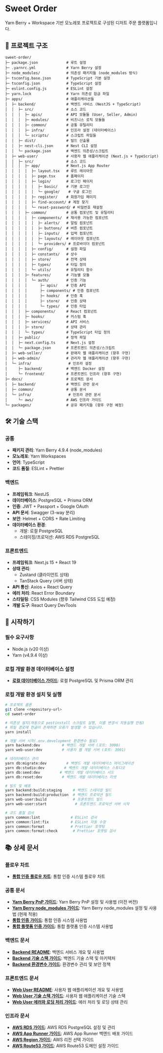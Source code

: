 # Sweet Order

Yarn Berry + Workspace 기반 모노레포 프로젝트로 구성된 디저트 주문 플랫폼입니다.

## 📁 프로젝트 구조

```
sweet-order/
├─ package.json             # 루트 설정
├─ .yarnrc.yml              # Yarn Berry 설정
├─ node_modules/            # 의존성 패키지들 (node_modules 방식)
├─ tsconfig.base.json       # TypeScript 기본 설정
├─ tsconfig.json            # TypeScript 설정
├─ eslint.config.js         # ESLint 설정
├─ yarn.lock                # Yarn 의존성 잠금 파일
├─ apps/                    # 애플리케이션들
│  ├─ backend/              # 백엔드 서비스 (NestJS + TypeScript)
│  │  ├─ src/               # 소스 코드
│  │  │  ├─ apis/           # API 모듈들 (User, Seller, Admin)
│  │  │  ├─ modules/        # 비즈니스 로직 모듈들
│  │  │  ├─ common/         # 공통 유틸리티
│  │  │  ├─ infra/          # 인프라 설정 (데이터베이스)
│  │  │  └─ scripts/        # 스크립트 파일들
│  │  ├─ dist/              # 빌드 산출물
│  │  ├─ nest-cli.json      # Nest CLI 설정
│  │  └─ package.json       # 백엔드 의존성/스크립트
│  ├─ web-user/             # 사용자 웹 애플리케이션 (Next.js + TypeScript)
│  │  ├─ src/               # 소스 코드
│  │  │  ├─ app/            # Next.js App Router
│  │  │  │  ├─ layout.tsx   # 루트 레이아웃
│  │  │  │  ├─ page.tsx     # 홈페이지
│  │  │  │  ├─ login/       # 로그인 페이지
│  │  │  │  │  ├─ basic/    # 기본 로그인
│  │  │  │  │  └─ google/    # 구글 로그인
│  │  │  │  ├─ register/    # 회원가입 페이지
│  │  │  │  ├─ find-account/ # 계정 찾기
│  │  │  │  └─ reset-password/ # 비밀번호 재설정
│  │  │  ├─ common/         # 공통 컴포넌트 및 유틸리티
│  │  │  │  ├─ components/  # 재사용 가능한 컴포넌트
│  │  │  │  │  ├─ alerts/   # 알림 컴포넌트
│  │  │  │  │  ├─ buttons/  # 버튼 컴포넌트
│  │  │  │  │  ├─ inputs/   # 입력 컴포넌트
│  │  │  │  │  ├─ layouts/  # 레이아웃 컴포넌트
│  │  │  │  │  └─ providers/ # 프로바이더 컴포넌트
│  │  │  │  ├─ config/      # 설정 파일
│  │  │  │  ├─ constants/   # 상수
│  │  │  │  ├─ store/       # 전역 상태
│  │  │  │  ├─ types/       # 타입 정의
│  │  │  │  └─ utils/       # 유틸리티 함수
│  │  │  ├─ features/       # 기능별 모듈
│  │  │  │  └─ auth/        # 인증 기능
│  │  │  │      ├─ apis/    # 인증 API
│  │  │  │      ├─ components/ # 인증 컴포넌트
│  │  │  │      ├─ hooks/   # 인증 훅
│  │  │  │      ├─ store/   # 인증 상태
│  │  │  │      └─ types/   # 인증 타입
│  │  │  ├─ components/     # React 컴포넌트
│  │  │  ├─ hooks/          # 커스텀 훅
│  │  │  ├─ services/       # API 서비스
│  │  │  ├─ store/          # 상태 관리
│  │  │  └─ types/          # TypeScript 타입 정의
│  │  ├─ public/            # 정적 파일
│  │  ├─ next.config.ts     # Next.js 설정
│  │  └─ package.json       # 프론트엔드 의존성/스크립트
│  ├─ web-seller/           # 판매자 웹 애플리케이션 (향후 구현)
│  ├─ web-admin/            # 관리자 웹 애플리케이션 (향후 구현)
│  └─ infra/                 # 인프라 설정
│     ├─ backend/           # 백엔드 Docker 설정
│     └─ frontend/          # 프론트엔드 인프라 (향후 구현)
├─ docs/                    # 프로젝트 문서
│  ├─ backend/              # 백엔드 관련 문서
│  ├─ common/               # 공통 문서
│  └─ infra/                 # 인프라 관련 문서
│     └─ aws/               # AWS 인프라 가이드
└─ packages/                # 공유 패키지들 (향후 구현 예정)
```

## 🛠 기술 스택

### 공통

- **패키지 관리**: Yarn Berry 4.9.4 (node_modules)
- **모노레포**: Yarn Workspaces
- **언어**: TypeScript
- **코드 품질**: ESLint + Prettier

### 백엔드

- **프레임워크**: NestJS
- **데이터베이스**: PostgreSQL + Prisma ORM
- **인증**: JWT + Passport + Google OAuth
- **API 문서**: Swagger (3-way 분리)
- **보안**: Helmet + CORS + Rate Limiting
- **데이터베이스 환경**:
  - 개발: 로컬 PostgreSQL
  - 스테이징/프로덕션: AWS RDS PostgreSQL

### 프론트엔드

- **프레임워크**: Next.js 15 + React 19
- **상태 관리**:
  - Zustand (클라이언트 상태)
  - TanStack Query (서버 상태)
- **API 통신**: Axios + React Query
- **에러 처리**: React Error Boundary
- **스타일링**: CSS Modules (향후 Tailwind CSS 도입 예정)
- **개발 도구**: React Query DevTools

## 🚀 시작하기

### 필수 요구사항

- Node.js (v20 이상)
- Yarn (v4.9.4 이상)

### 로컬 개발 환경 데이터베이스 설정

- **[로컬 데이터베이스 가이드](<./docs/backend/데이터베이스(로컬)%20-%20가이드.md>)**: 로컬 PostgreSQL 및 Prisma ORM 관리

### 로컬 개발 환경 설치 및 실행

```bash
# 프로젝트 클론
git clone <repository-url>
cd sweet-order

# 의존성 설치(자동으로 postinstall 스크립트 실행, 이름 변경시 자동실행 안됨)
# 파일 경로에 한글이 존재하면 오류가 발생할 수 있습니다.
yarn install

# 개발 서버 시작(.env.development 환경변수 필요)
yarn backend:dev          # 백엔드 개발 서버 (포트: 3000)
yarn web-user:dev         # 사용자 웹 개발 서버 (포트: 3001)

# 데이터베이스 관리
yarn db:migrate:dev         # 백엔드 개발 데이터베이스 마이그레이션
yarn db:studio:dev         # 백엔드 개발 데이터베이스 스튜디오
yarn db:seed:dev         # 백엔드 개발 데이터베이스 시드
yarn db:reset:dev         # 백엔드 개발 데이터베이스 리셋

# 빌드 및 배포
yarn backend:build:staging     # 백엔드 스테이징 빌드
yarn backend:build:production  # 백엔드 프로덕션 빌드
yarn web-user:build            # 프론트엔드 빌드
yarn web-user:start             # 프론트엔드 프로덕션 서버 시작

# 코드 품질 검사
yarn common:lint              # ESLint 검사
yarn common:lint:fix          # ESLint 자동 수정
yarn common:format            # Prettier 포맷팅
yarn common:format:check       # Prettier 포맷팅 검사
```

## 📚 상세 문서

### 플로우 차트

- **[통합 인증 플로우 차트](./docs/common/flow-chart/인증%20-%20가이드.md)**: 통합 인증 시스템 플로우 차트

### 공통 문서

- **[Yarn Berry PnP 가이드](<./docs/common/(이전버전)yarnberry%20PnP%20-%20가이드.md>)**: Yarn Berry PnP 설정 및 사용법 (이전 버전)
- **[Yarn Berry node_modules 가이드](<./docs/common/(현재버전)yarnberry%20nodemodules%20-%20가이드.md>)**: Yarn Berry node_modules 설정 및 사용법 (현재 적용)
- **[통합 인증 가이드](./docs/common/통합%20인증%20-%20가이드.md)**: 통합 인증 시스템 사용법
- **[통합 플랫폼 인증 가이드](./docs/common/통합%20플랫폼%20인증%20-%20가이드.md)**: 통합 플랫폼 인증 시스템 사용법

### 백엔드 문서

- **[Backend README](./docs/backend/README.md)**: 백엔드 서비스 개요 및 사용법
- **[Backend 기술 스택 가이드](./docs/backend/기술%20스택%20-%20가이드.md)**: 백엔드 기술 스택 및 아키텍처
- **[Backend 환경변수 가이드](./docs/backend/환경변수%20-%20가이드.md)**: 환경변수 관리 및 보안 정책

### 프론트엔드 문서

- **[Web User README](./docs/web-user/README.md)**: 사용자 웹 애플리케이션 개요 및 사용법
- **[Web User 기술 스택 가이드](./docs/web-user/기술%20스택%20-%20가이드.md)**: 사용자 웹 애플리케이션 기술 스택
- **[Web User 에러와 로딩 처리 가이드](./docs/web-user/에러와%20로딩%20처리%20-%20가이드.md)**: 에러 처리 및 로딩 상태 관리

### 인프라 문서

- **[AWS RDS 가이드](<./docs/infra/aws/AWS%20RDS(데이터베이스)%20-%20가이드.md>)**: AWS RDS PostgreSQL 설정 및 관리
- **[AWS App Runner 가이드](<./docs/infra/aws/AWS%20App%20Runner(backend)%20-%20가이드.md>)**: AWS App Runner 백엔드 배포 가이드
- **[AWS Region 가이드](./docs/infra/aws/AWS%20Region%20-%20가이드.md)**: AWS 리전 선택 가이드
- **[AWS Route53 가이드](<./docs/infra/aws/AWS%20Route53(도메인)%20-%20가이드.md>)**: AWS Route53 도메인 설정 가이드
